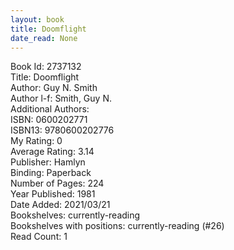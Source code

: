 ```yaml
---
layout: book
title: Doomflight
date_read: None
---
```


Book Id: 2737132<br />
Title: Doomflight<br />
Author: Guy N. Smith<br />
Author l-f: Smith, Guy N.<br />
Additional Authors: <br />
ISBN: 0600202771<br />
ISBN13: 9780600202776<br />
My Rating: 0<br />
Average Rating: 3.14<br />
Publisher: Hamlyn<br />
Binding: Paperback<br />
Number of Pages: 224<br />
Year Published: 1981<br />
Date Added: 2021/03/21<br />
Bookshelves: currently-reading<br />
Bookshelves with positions: currently-reading (#26)<br />
Read Count: 1<br />

